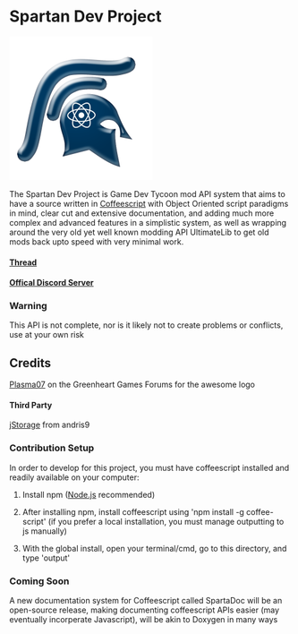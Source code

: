 # Spartan Dev Project
![](images/logo_256.png)

The Spartan Dev Project is Game Dev Tycoon mod API system that aims to have a source written in [Coffeescript](http://coffeescript.org/) with Object Oriented script paradigms in mind, clear cut and extensive documentation, and adding much more complex and advanced features in a simplistic system, as well as wrapping around the very old yet well known modding API UltimateLib to get old mods back upto speed with very minimal work.

#### [Thread](https://forum.greenheartgames.com/t/wip-spartan-dev-project/20755)

#### [Offical Discord Server](https://discord.gg/013Nyx80lEMqpkOPO)

### Warning
This API is not complete, nor is it likely not to create problems or conflicts, use at your own risk

## Credits
[Plasma07](https://forum.greenheartgames.com/users/plasma07) on the Greenheart Games Forums for the awesome logo

#### Third Party
[jStorage](https://github.com/andris9/jStorage) from andris9

### Contribution Setup
In order to develop for this project, you must have coffeescript installed and readily available on your computer:

1. Install npm ([Node.js](https://nodejs.org/en/) recommended)

2. After installing npm, install coffeescript using 'npm install -g coffee-script' (if you prefer a local installation, you must manage outputting to js manually)

3. With the global install, open your terminal/cmd, go to this directory, and type 'output'


### Coming Soon
A new documentation system for Coffeescript called SpartaDoc will be an open-source release, making documenting coffeescript APIs easier (may eventually incorperate Javascript), will be akin to Doxygen in many ways